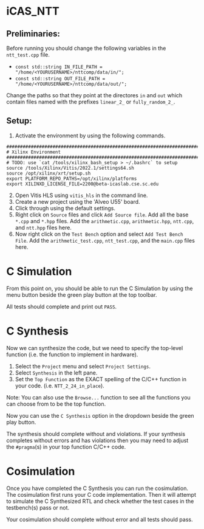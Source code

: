 # iCAS_NTT

## Preliminaries:

Before running you should change the following variables in the `ntt_test.cpp` file.

- `const std::string IN_FILE_PATH = "/home/<YOURUSERNAME>/nttcomp/data/in/";`
- `const std::string OUT_FILE_PATH = "/home/<YOURUSERNAME>/nttcomp/data/out/";`

Change the paths so that they point at the directores `in` and `out` which contain files named with the prefixes `linear_2_` or `fully_random_2_`.

## Setup:

1. Activate the environment by using the following commands.

```
################################################################################
# Xilinx Environment
################################################################################
# TODO: use `cat /tools/xilinx_bash_setup > ~/.bashrc` to setup
source /tools/Xilinx/Vitis/2022.1/settings64.sh
source /opt/xilinx/xrt/setup.sh
export PLATFORM_REPO_PATHS=/opt/xilinx/platforms
export XILINXD_LICENSE_FILE=2200@beta-icaslab.cse.sc.edu
```

2. Open Vitis HLS using `vitis_hls` in the command line.
3. Create a new project using the 'Alveo U55' board.
4. Click through using the default settings.
5. Right click on `Source` files and click `Add Source file`. Add all the base `*.cpp` and `*.hpp` files. Add the `arithmetic.cpp`, `arithmetic.hpp`, `ntt.cpp`, and `ntt.hpp` files here.
6. Now right click on the `Test Bench` option and select `Add Test Bench File`. Add the `arithmetic_test.cpp`, `ntt_test.cpp`, and the `main.cpp` files here.

# C Simulation

From this point on, you should be able to run the C Simulation by using the menu button beside the green play button at the top toolbar.

All tests should complete and print out `PASS`.

# C Synthesis

Now we can synthesize the code, but we need to specify the top-level function (i.e. the function to implement in hardware).

1. Select the `Project` menu and select `Project Settings`.
2. Select `Synthesis` in the left pane.
3. Set the `Top Function` as the EXACT spelling of the C/C++ function in your code. (i.e. `NTT_2_24_in_place`).

Note: You can also use the `Browse...` function to see all the functions you can choose from to be the top function.

Now you can use the `C Synthesis` option in the dropdown beside the green play button.

The synthesis should complete without and violations. If your synthesis completes without errors and has violations then you may need to adjust the `#pragma`(s) in your top function C/C++ code.

# Cosimulation

Once you have completed the C Synthesis you can run the cosimulation. The cosimulation first runs your C code implementation. Then it will attempt to simulate the C Synthesized RTL and check whether the test cases in the testbench(s) pass or not.

Your cosimulation should complete without error and all tests should pass.
